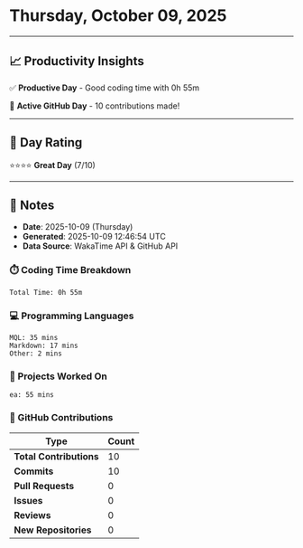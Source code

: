 # Thursday, October 09, 2025

---

## 📈 Productivity Insights

✅ **Productive Day** - Good coding time with 0h 55m

🚀 **Active GitHub Day** - 10 contributions made!

---

## 🎯 Day Rating

⭐⭐⭐⭐ **Great Day** (7/10)

---

## 📝 Notes

- **Date**: 2025-10-09 (Thursday)
- **Generated**: 2025-10-09 12:46:54 UTC
- **Data Source**: WakaTime API & GitHub API


### ⏱️ Coding Time Breakdown

```
Total Time: 0h 55m
```

### 💻 Programming Languages

```
MQL: 35 mins
Markdown: 17 mins
Other: 2 mins
```

### 📂 Projects Worked On

```
ea: 55 mins

```


### 🐙 GitHub Contributions

| Type | Count |
|------|-------|
| **Total Contributions** | 10 |
| **Commits** | 10 |
| **Pull Requests** | 0 |
| **Issues** | 0 |
| **Reviews** | 0 |
| **New Repositories** | 0 |

